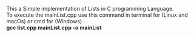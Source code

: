 This a Simple implementation of Lists in C programming Language.<br/>
To execute the mainList.cpp use this command in terminal for (Linux and macOs) or cmd  for (Windows) :<br>
	<b>gcc list.cpp mainList.cpp -o mainList</b>


